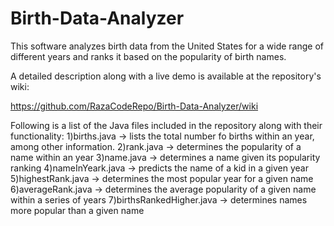 # Birth-Data-Analyzer
This software analyzes birth data from the United States for a wide range of different years and ranks it based on the popularity of birth names.

A detailed description along with a live demo is available at the repository's wiki: 

https://github.com/RazaCodeRepo/Birth-Data-Analyzer/wiki


Following is a list of the Java files included in the repository along with their functionality:
1)births.java             -> lists the total number fo births within an year, among other information.
2)rank.java               -> determines the popularity of a name within an year
3)name.java               -> determines a name given its popularity ranking
4)nameInYeark.java        -> predicts the name of a kid in a given year
5)highestRank.java        -> determines the most popular year for a given name
6)averageRank.java        -> determines the average popularity of a given name within a series of years
7)birthsRankedHigher.java -> determines names more popular than a given name
